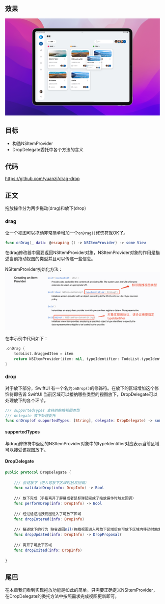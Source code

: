 ## 效果
![效果图|720](效果图.png)
## 目标
* 构造NSItemProvider
* DropDelegate委托中各个方法的含义

## 代码
https://github.com/yuanzj/drag-drop
## 正文
拖放操作分为两步拖动(drag)和放下(drop)
### drag
让一个视图可以拖动非常简单增加一个`onDrag()`修饰符就OK了。
```swift
func onDrag(_ data: @escaping () -> NSItemProvider) -> some View
```

在drag修改器中需要返回NSItemProvider对象，NSItemProvider对象的作用是描述当前拖动视图的类型并且可以传递一些信息。

NSItemProvider初始化方法：
![初始化方法|720](初始化方法.png)

在本示例中代码如下：
```swift
.onDrag {
	todoList.draggedItem = item
	return NSItemProvider(item: nil, typeIdentifier: TodoList.typeIdentifier)
}
```
### drop
对于放下部分，SwiftUI 有一个名为`onDrop()`的修饰符。在放下的区域增加这个修饰符即告诉 SwiftUI 当前区域可以接纳哪些类型的视图放下，DropDelegate可以处理放下的各个环节。

```swift
/// supportedTypes 支持的拖拽视图类型
/// delegate 放下处理委托
func onDrop(of supportedTypes: [String], delegate: DropDelegate) -> some View
```
#### supportedTypes
与drag修饰符中返回的NSItemProvider对象中的typeIdentifier对应表示当前区域可以接受该视图放下。

#### DropDelegate
```swift
public protocol DropDelegate {

	/// 验证放下（进入可放下区域时触发回调）
	func validateDrop(info: DropInfo) -> Bool
	
	/// 放下完成（手指离开了屏幕或者鼠标弹起完成了拖放操作时触发回调）
	func performDrop(info: DropInfo) -> Bool
	
	/// 经过验证拖拽视图进入了可放下区域
	func dropEntered(info: DropInfo)
	
	/// 描述放下的行为 缺省返回nil(拖拽视图进入可放下区域后在可放下区域内移动时触发回调)
	func dropUpdated(info: DropInfo) -> DropProposal?
	
	/// 离开了可放下区域
	func dropExited(info: DropInfo)

}
```
## 尾巴
在本章我们看到实现拖放功能是如此的简单。只需要正确定义NSItemProvider，在DropDelegate的委托方法中按照需求完成视图更新即可。